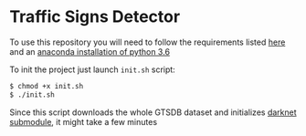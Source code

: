 # Traffic Signs Detector

To use this repository you will need to follow the requirements
listed [here](https://github.com/AlexeyAB/darknet/tree/2fa539779f4e12e264b9e1b2fc463ac7edec165c#requirements) and an 
[anaconda installation of python 3.6](https://www.anaconda.com/distribution/)

To init the project just launch ``init.sh`` script:

```bash
$ chmod +x init.sh
$ ./init.sh
```

Since this script downloads the whole GTSDB dataset and initializes [darknet submodule](https://github.com/AlexeyAB/darknet.git), 
it might take a few minutes
